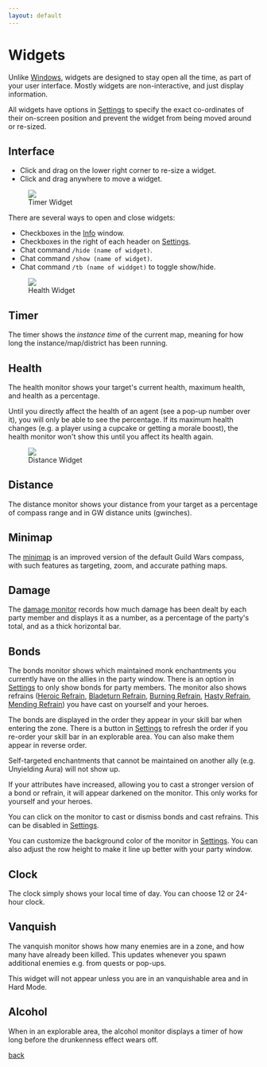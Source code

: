 ```yaml
---
layout: default
---
```


# Widgets
Unlike [Windows](windows), widgets are designed to stay open all the time, as part of your user interface. Mostly widgets are non-interactive, and just display information.

All widgets have options in [Settings](settings) to specify the exact co-ordinates of their on-screen position and prevent the widget from being moved around or re-sized.

## Interface
* Click and drag on the lower right corner to re-size a widget.
* Click and drag anywhere to move a widget.

<figure>
<img src="https://user-images.githubusercontent.com/11432831/28233476-fa86197c-68ab-11e7-85ac-f9c21f4e30db.PNG"/>
<figcaption>Timer Widget</figcaption>
</figure>
  
There are several ways to open and close widgets:
* Checkboxes in the [Info](info) window.
* Checkboxes in the right of each header on [Settings](settings).
* Chat command `/hide (name of widget)`.
* Chat command `/show (name of widget)`.
* Chat command `/tb (name of widdget)` to toggle show/hide.

<figure>
<img src="https://user-images.githubusercontent.com/11432831/28233454-decaf91e-68ab-11e7-8547-e584bd499628.PNG"/>
<figcaption>Health Widget</figcaption>
</figure>

## Timer
The timer shows the *instance time* of the current map, meaning for how long the instance/map/district has been running.

## Health
The health monitor shows your target's current health, maximum health, and health as a percentage.

Until you directly affect the health of an agent (see a pop-up number over it), you will only be able to see the percentage. If its maximum health changes (e.g. a player using a cupcake or getting a morale boost), the health monitor won't show this until you affect its health again.

<figure>
<img src="https://user-images.githubusercontent.com/11432831/28233453-dcab43f0-68ab-11e7-9788-c5e39799d0ee.PNG"/>
<figcaption>Distance Widget</figcaption>
</figure>

## Distance
The distance monitor shows your distance from your target as a percentage of compass range and in GW distance units (gwinches).

## Minimap
The [minimap](minimap) is an improved version of the default Guild Wars compass, with such features as targeting, zoom, and accurate pathing maps.

## Damage
The [damage monitor](damage_monitor) records how much damage has been dealt by each party member and displays it as a number, as a percentage of the party's total, and as a thick horizontal bar.

## Bonds
The bonds monitor shows which maintained monk enchantments you currently have on the allies in the party window. There is an option in [Settings](settings) to only show bonds for party members. The monitor also shows refrains ([Heroic Refrain](https://wiki.guildwars.com/wiki/Heroic_Refrain), [Bladeturn Refrain](https://wiki.guildwars.com/wiki/Bladeturn_Refrain), [Burning Refrain](https://wiki.guildwars.com/wiki/Burning_Refrain), [Hasty Refrain](https://wiki.guildwars.com/wiki/Hasty_Refrain), [Mending Refrain](https://wiki.guildwars.com/wiki/Mending_Refrain)) you have cast on yourself and your heroes.

The bonds are displayed in the order they appear in your skill bar when entering the zone. There is a button in [Settings](settings) to refresh the order if you re-order your skill bar in an explorable area. You can also make them appear in reverse order.

Self-targeted enchantments that cannot be maintained on another ally (e.g. Unyielding Aura) will not show up.

If your attributes have increased, allowing you to cast a stronger version of a bond or refrain, it will appear darkened on the monitor. This only works for yourself and your heroes.

You can click on the monitor to cast or dismiss bonds and cast refrains. This can be disabled in [Settings](settings).

You can customize the background color of the monitor in [Settings](settings). You can also adjust the row height to make it line up better with your party window.

## Clock
The clock simply shows your local time of day. You can choose 12 or 24-hour clock.

## Vanquish
The vanquish monitor shows how many enemies are in a zone, and how many have already been killed. This updates whenever you spawn additional enemies e.g. from quests or pop-ups.

This widget will not appear unless you are in an vanquishable area and in Hard Mode. 

## Alcohol
When in an explorable area, the alcohol monitor displays a timer of how long before the drunkenness effect wears off.

[back](./)
